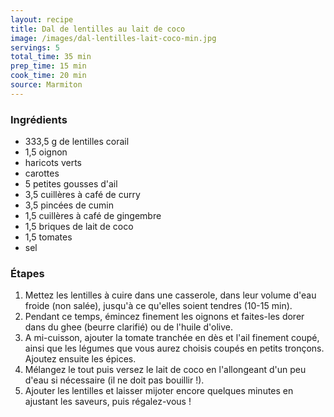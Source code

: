 ```yaml
---
layout: recipe
title: Dal de lentilles au lait de coco
image: /images/dal-lentilles-lait-coco-min.jpg
servings: 5
total_time: 35 min
prep_time: 15 min
cook_time: 20 min
source: Marmiton
---
```


### Ingrédients
- 333,5 g de lentilles corail
- 1,5 oignon
- haricots verts
- carottes
- 5 petites gousses d'ail
- 3,5 cuillères à café de curry
- 3,5 pincées de cumin
- 1,5 cuillères à café de gingembre
- 1,5 briques de lait de coco
- 1,5 tomates
- sel

### Étapes
1. Mettez les lentilles à cuire dans une casserole, dans leur volume d'eau froide (non salée), jusqu'à ce qu'elles soient tendres (10-15 min).
2. Pendant ce temps, émincez finement les oignons et faites-les dorer dans du ghee (beurre clarifié) ou de l'huile d'olive.
3. A mi-cuisson, ajouter la tomate tranchée en dès et l'ail finement coupé, ainsi que les légumes que vous aurez choisis coupés en petits tronçons. Ajoutez ensuite les épices.
4. Mélangez le tout puis versez le lait de coco en l'allongeant d'un peu d'eau si nécessaire (il ne doit pas bouillir !).
5. Ajouter les lentilles et laisser mijoter encore quelques minutes en ajustant les saveurs, puis régalez-vous ! 